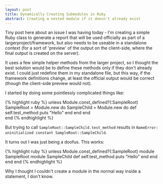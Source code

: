 ```yaml
---
layout: post
title: Dynamically Creating Submodules in Ruby
abstract: Creating a nested module if it doesn't already exist
---
```


Tiny post here about an issue I was having today - I'm creating a simple Ruby class to generate a report that will be used officially as part of a largerproject/framework, but also needs to be useable in a standalone context (for a sort of 'preview' of the output on the client-side, where the final output is created on the server).

It uses a few simple helper methods from the larger project, so I thought the best solution would be to define these methods only if they don't already exist. I could just redefine them in my standalone file, but this way, if the framework definitions change, at least the official output would be correct (though the client-side preview would not).

I started by doing some pointlessly complicated things like:

{% highlight ruby %}
unless Module.const_defined?(:SampleRoot)
  SampleRoot = Module.new do
    SampleChild = Module.new do
      def self.test_method
        puts "Hello"
      end
    end
  end  
end
{% endhighlight %}

But trying to call `SampleRoot::SampleChild.test_method` results in `NameError: uninitialized constant SampleRoot::SampleChild`. 

It turns out I was just being a doofus. This works:

{% highlight ruby %}
unless Module.const_defined?(:SampleRoot)
  module SampleRoot
    module SampleChild
      def self.test_method
        puts "Hello"
      end
    end
  end
end
{% endhighlight %}

Why I thought I couldn't create a module in the normal way inside a statement, I don't know.

